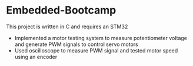 # Embedded-Bootcamp

This project is written in C and requires an STM32
- Implemented a motor testing system to measure potentiometer voltage and generate PWM signals to control servo motors
- Used oscilloscope to measure PWM signal and tested motor speed using an encoder  

